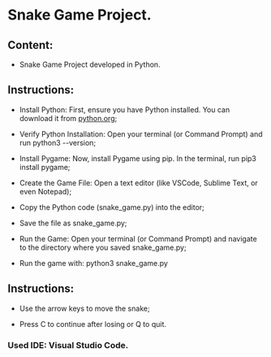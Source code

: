 # Snake Game Project.

## Content:

- Snake Game Project developed in Python.

## Instructions:

- Install Python: First, ensure you have Python installed. You can download it from [python.org](https://www.python.org/downloads/);

- Verify Python Installation: Open your terminal (or Command Prompt) and run python3 --version;

- Install Pygame: Now, install Pygame using pip. In the terminal, run pip3 install pygame;

- Create the Game File: Open a text editor (like VSCode, Sublime Text, or even Notepad);
  
- Copy the Python code (snake_game.py) into the editor;

- Save the file as snake_game.py;

- Run the Game: Open your terminal (or Command Prompt) and navigate to the directory where you saved snake_game.py;

- Run the game with: python3 snake_game.py

## Instructions:

- Use the arrow keys to move the snake;

- Press C to continue after losing or Q to quit.

### Used IDE: Visual Studio Code.
